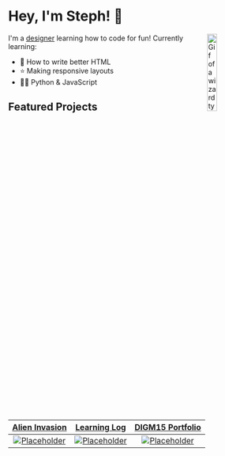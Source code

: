 # Hey, I'm Steph! 👋
  
<img align="right" width="20%" alt="Gif of a wizard typing on a computer" src="https://i.imgur.com/vSmdBrC.gif"/>
  
I'm a [designer](https://burciaga.design/) learning how to code for fun! Currently learning:

- :thinking: How to write better HTML  
- :star: Making responsive layouts  
- :technologist: Python & JavaScript
  
## Featured Projects

| [Alien Invasion](https://github.com/srciaga/alien-invasion) | [Learning Log](https://github.com/srciaga/learning-log) | [DIGM15 Portfolio](https://github.com/srciaga/digm15) |
| :---:  | :---: | :---: |
| [![Placeholder](https://i.imgur.com/dZ3taTm.png)](https://github.com/srciaga/alien-invasion) | [![Placeholder](https://i.imgur.com/q64LblB.png)](https://github.com/srciaga/learning-log) | [![Placeholder](https://i.imgur.com/BPImhmJ.png)](https://github.com/srciaga/digm15) |
